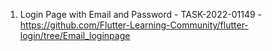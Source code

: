 1. Login Page with Email and Password - TASK-2022-01149 - https://github.com/Flutter-Learning-Community/flutter-login/tree/Email_loginpage
